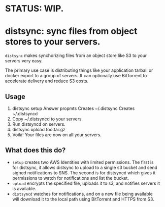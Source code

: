 # STATUS: WIP.

# distsync: sync files from object stores to your servers.

`distsync` makes synchorizing files from an object store like S3 to your servers very easy.

The primary use case is distributing things like your application tarball or docker export to a group of servers.  It can optionally use BitTorrent to accelerate delivery and reduce S3 costs.

## Usage

1. distsync setup
	Answer propmts
	Creates ~/.distsync
	Creates ~/.distsyncd
1. Copy ~/.distsyncd to your servers.
1. Run distsyncd on servers.
1. distsync upload foo.tar.gz 
1. Voilà! Your files are now on all your servers.


## What does this do?

* `setup` creates two AWS Identities with limited permissions.  The first is for distsync, it allows distsync to upload to a single s3 bucket and send signed notifications to SNS.  The second is for distsyncd which gives it permissions to watch for notifications and list the bucket.
* `upload` encrypts the specified file, uploads it to s3, and notifies servers it is available.
* `distsyncd` watches for notifications, and on a new file being available will download it to the local path using BitTorrent and HTTPS from S3.

